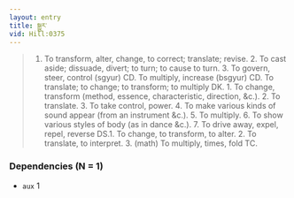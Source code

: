 ```yaml
---
layout: entry
title: སྒྱུར་
vid: Hill:0375
---
```

> 1. To transform, alter, change, to correct; translate; revise. 2. To cast aside; dissuade, divert; to turn; to cause to turn. 3. To govern, steer, control (sgyur) CD. To multiply, increase (bsgyur) CD. To translate; to change; to transform; to multiply DK. 1. To change, transform (method, essence, characteristic, direction, &c.). 2. To translate. 3. To take control, power. 4. To make various kinds of sound appear (from an instrument &c.). 5. To multiply. 6. To show various styles of body (as in dance &c.). 7. To drive away, expel, repel, reverse DS.1. To change, to transform, to alter. 2. To translate, to interpret. 3. (math) To multiply, times, fold TC.
### Dependencies (N = 1)
* `aux` 1
